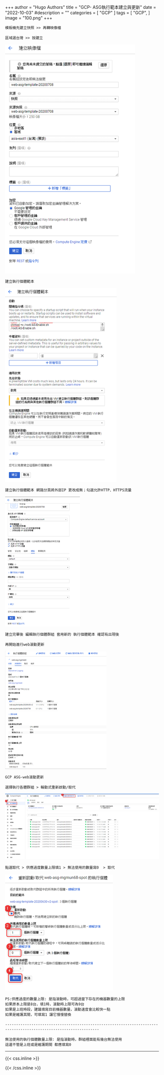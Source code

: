 +++
author = "Hugo Authors"
title = "GCP- ASG執行範本建立與更新"
date = "2022-10-03"
#description = ""
categories = [
    "GCP"
]
tags = [
    "GCP",
]
image = "100.png"
+++

    模板機先建立快照 >> 再轉映像檔  
    
    區域選台灣 >> 按建立
   
   ![](001.png)
   
    建立執行個體範本
    
   ![](002.png)
   
    建立執行個體範本 網路分頁將外部IP 更改成無；勾選允許HTTP、HTTPS流量
    
   ![](003.png)
   
    建立完畢後 編輯執行個體群組 套用新的 執行個體範本 確認有出現後
    
    再開始進行web滾動更新
    
   ![](004.png)
   
    GCP ASG-web滾動更新
    
    選擇執行各體群組 > 輪動式重新啟動/取代

   ![](005.png)
   
    點選取代 > 供應過度數量上限填1 > 無法使用的數量寫0  > 取代
    
   ![](006.png)
    
    PS:供應過度的數量上限: 是指滾動時，可超過當下存在的機器數量的上限
    如果原本上限是8台，填1時，滾動時上限可為9台
    如果是上班時段，建議填寫目前機器數量，滾動速度會比較快一點
    如果是維護其間，可填寫1 讓它慢慢替換
    
    -----------------------------------------------------------------------------------------------------------------
    
    無法使用的執行個體數量上限: 是指滾動時，群組裡面能有幾台無法使用
    這邊不管是上班或是維護期間 都應填寫0

    
   
    
   

***

{{< css.inline >}}
<style>
.emojify {
	font-family: Apple Color Emoji, Segoe UI Emoji, NotoColorEmoji, Segoe UI Symbol, Android Emoji, EmojiSymbols;
	font-size: 2rem;
	vertical-align: middle;
}
@media screen and (max-width:650px) {
  .nowrap {
    display: block;
    margin: 25px 0;
  }
}
</style>
{{< /css.inline >}}
